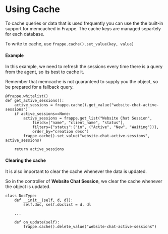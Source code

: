 # Using Cache

To cache queries or data that is used frequently you can use the the built-in support for memcached in Frappe. The cache keys are managed separtely for each database.

To write to cache, use `frappe.cache().set_value(key, value)`

#### Example

In this example, we need to refresh the sessions every time there is a query from the agent, so its best to cache it.

Remember that memcache is not guaranteed to supply you the object, so be prepared for a fallback query.

	@frappe.whitelist()
	def get_active_sessions():
		active_sessions = frappe.cache().get_value("website-chat-active-sessions")
		if active_sessions==None:
			active_sessions = frappe.get_list("Website Chat Session",
				fields=["name", "client_name", "status"], 
				filters={"status":("in", ("Active", "New", "Waiting"))}, 
				order_by="creation desc")
			frappe.cache().set_value("website-chat-active-sessions", active_sessions)

		return active_sessions


#### Clearing the cache

It is also important to clear the cache whenever the data is updated. 

So in the controller of **Website Chat Session**, we clear the cache whenever the object is updated.

	class DocType:
		def __init__(self, d, dl):
			self.doc, self.doclist = d, dl
	
		...
			
		def on_update(self):
			frappe.cache().delete_value("website-chat-active-sessions")
